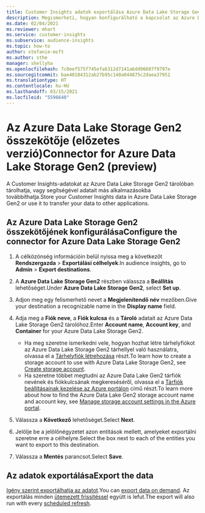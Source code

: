 ```yaml
---
title: Customer Insights adatok exportálása Azure Data Lake Storage Gen 2 tárhelyre
description: Megismerheti, hogyan konfigurálható a kapcsolat az Azure Data Lake Storage Gen2 tárhellyel.
ms.date: 02/04/2021
ms.reviewer: mhart
ms.service: customer-insights
ms.subservice: audience-insights
ms.topic: how-to
author: stefanie-msft
ms.author: sthe
manager: shellyha
ms.openlocfilehash: 7c0eef575f745efa6312d7141a6dd96607f9797e
ms.sourcegitcommit: bae40184312ab27b95c140a044875c2daea37951
ms.translationtype: HT
ms.contentlocale: hu-HU
ms.lasthandoff: 03/15/2021
ms.locfileid: "5596640"
---
```

# <a name="connector-for-azure-data-lake-storage-gen2-preview"></a><span data-ttu-id="e846a-103">Az Azure Data Lake Storage Gen2 összekötője (előzetes verzió)</span><span class="sxs-lookup"><span data-stu-id="e846a-103">Connector for Azure Data Lake Storage Gen2 (preview)</span></span>

<span data-ttu-id="e846a-104">A Customer Insights-adatokat az Azure Data Lake Storage Gen2 tárolóban tárolhatja, vagy segítségével adatait más alkalmazásokba továbbíthatja.</span><span class="sxs-lookup"><span data-stu-id="e846a-104">Store your Customer Insights data in Azure Data Lake Storage Gen2 or use it to transfer your data to other applications.</span></span>

## <a name="configure-the-connector-for-azure-data-lake-storage-gen2"></a><span data-ttu-id="e846a-105">Az Azure Data Lake Storage Gen2 összekötőjének konfigurálása</span><span class="sxs-lookup"><span data-stu-id="e846a-105">Configure the connector for Azure Data Lake Storage Gen2</span></span>

1. <span data-ttu-id="e846a-106">A célközönség információin belül nyissa meg a következőt **Rendszergazda** > **Exportálási célhelyek**.</span><span class="sxs-lookup"><span data-stu-id="e846a-106">In audience insights, go to **Admin** > **Export destinations**.</span></span>

1. <span data-ttu-id="e846a-107">A **Azure Data Lake Storage Gen2** részben válassza a **Beállítás** lehetőséget.</span><span class="sxs-lookup"><span data-stu-id="e846a-107">Under **Azure Data Lake Storage Gen2**, select **Set up**.</span></span>

1. <span data-ttu-id="e846a-108">Adjon meg egy felismerhető nevet a **Megjelenítendő név** mezőben.</span><span class="sxs-lookup"><span data-stu-id="e846a-108">Give your destination a recognizable name in the **Display name** field.</span></span>

1. <span data-ttu-id="e846a-109">Adja meg a **Fiók neve**, a **Fiók kulcsa** és a **Tároló** adatait az Azure Data Lake Storage Gen2 tárolóhoz.</span><span class="sxs-lookup"><span data-stu-id="e846a-109">Enter **Account name**, **Account key**, and **Container** for your Azure Data Lake Storage Gen2.</span></span>
    - <span data-ttu-id="e846a-110">Ha meg szeretne ismerkedni vele, hogyan hozhat létre tárhelyfiókot az Azure Data Lake Storage Gen2 tárhellyel való használatra, olvassa el a [Tárhelyfiók létrehozása](/azure/storage/blobs/create-data-lake-storage-account) részt.</span><span class="sxs-lookup"><span data-stu-id="e846a-110">To learn how to create a storage account to use with Azure Data Lake Storage Gen2, see [Create storage account](/azure/storage/blobs/create-data-lake-storage-account).</span></span> 
    - <span data-ttu-id="e846a-111">Ha szeretne többet megtudni az Azure Data Lake Gen2 tárfiók nevének és fiókkulcsának megkereséséről, olvassa el a [Tárfiók beállításainak kezelése az Azure portálon](/azure/storage/common/storage-account-manage) című részt.</span><span class="sxs-lookup"><span data-stu-id="e846a-111">To learn more about how to find the Azure Data Lake Gen2 storage account name and account key, see [Manage storage account settings in the Azure portal](/azure/storage/common/storage-account-manage).</span></span>

1. <span data-ttu-id="e846a-112">Válassza a **Következő** lehetőséget.</span><span class="sxs-lookup"><span data-stu-id="e846a-112">Select **Next**.</span></span>

1. <span data-ttu-id="e846a-113">Jelölje be a jelölőnégyzetet azon entitások mellett, amelyeket exportálni szeretne erre a célhelyre.</span><span class="sxs-lookup"><span data-stu-id="e846a-113">Select the box next to each of the entities you want to export to this destination.</span></span>

1. <span data-ttu-id="e846a-114">Válassza a **Mentés** parancsot.</span><span class="sxs-lookup"><span data-stu-id="e846a-114">Select **Save**.</span></span>

## <a name="export-the-data"></a><span data-ttu-id="e846a-115">Az adatok exportálása</span><span class="sxs-lookup"><span data-stu-id="e846a-115">Export the data</span></span>

<span data-ttu-id="e846a-116">[Igény szerint exportálhatja az adatot](export-destinations.md#export-data-on-demand).</span><span class="sxs-lookup"><span data-stu-id="e846a-116">You can [export data on demand](export-destinations.md#export-data-on-demand).</span></span> <span data-ttu-id="e846a-117">Az exportálás minden [ütemezett frissítéssel](system.md#schedule-tab) együtt is lefut.</span><span class="sxs-lookup"><span data-stu-id="e846a-117">The export will also run with every [scheduled refresh](system.md#schedule-tab).</span></span>